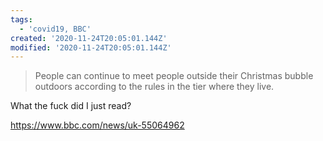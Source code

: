 ```yaml
---
tags:
  - 'covid19, BBC'
created: '2020-11-24T20:05:01.144Z'
modified: '2020-11-24T20:05:01.144Z'
---
```

> People can continue to meet people outside their Christmas bubble outdoors according to the rules in the tier where they live.

What the fuck did I just read?

https://www.bbc.com/news/uk-55064962
